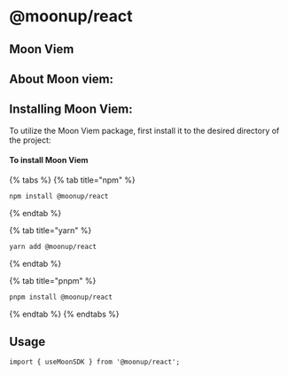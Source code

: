 # @moonup/react

## Moon Viem

## **About Moon viem:**



## **Installing Moon Viem:**

To utilize the Moon Viem package, first install it to the desired directory of the project:

#### To install Moon Viem

{% tabs %}
{% tab title="npm" %}
```bash
npm install @moonup/react
```
{% endtab %}

{% tab title="yarn" %}
```bash
yarn add @moonup/react
```
{% endtab %}

{% tab title="pnpm" %}
```bash
pnpm install @moonup/react
```
{% endtab %}
{% endtabs %}

## Usage

```tsx
import { useMoonSDK } from '@moonup/react';
```
